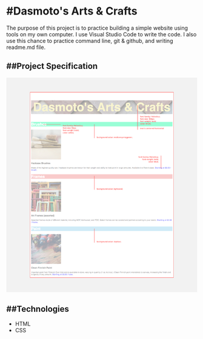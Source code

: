 #Dasmoto's Arts & Crafts
====
The purpose of this project is to practice building a simple website using tools on my own computer. I use Visual Studio Code to write the code. I also use this chance to practice command line, git & github, and writing readme.md file. 

##Project Specification
---
![Specification](./resources/images/dasmotos-arts_redline.jpg)

##Technologies
---
+ HTML
+ CSS
